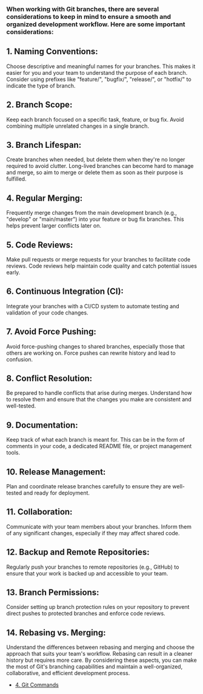 ### When working with Git branches, there are several considerations to keep in mind to ensure a smooth and organized development workflow. Here are some important considerations:

## 1. Naming Conventions:

Choose descriptive and meaningful names for your branches. 
This makes it easier for you and your team to understand the purpose of each branch.
Consider using prefixes like "feature/", "bugfix/", "release/", or "hotfix/" to indicate the type of branch.



## 2. Branch Scope:

Keep each branch focused on a specific task, feature, or bug fix.
Avoid combining multiple unrelated changes in a single branch.



## 3. Branch Lifespan:

Create branches when needed, but delete them when they're no longer required to avoid clutter.
Long-lived branches can become hard to manage and merge, so aim to merge or delete them as soon as their purpose is fulfilled.



## 4. Regular Merging:

Frequently merge changes from the main development branch (e.g., "develop" or "main/master") into your feature or bug fix branches. 
This helps prevent larger conflicts later on.



## 5. Code Reviews:

Make pull requests or merge requests for your branches to facilitate code reviews. 
Code reviews help maintain code quality and catch potential issues early.



## 6. Continuous Integration (CI):

Integrate your branches with a CI/CD system to automate testing and validation of your code changes.

## 7. Avoid Force Pushing:
Avoid force-pushing changes to shared branches, especially those that others are working on. 
Force pushes can rewrite history and lead to confusion.



## 8. Conflict Resolution:
Be prepared to handle conflicts that arise during merges. 
Understand how to resolve them and ensure that the changes you make are consistent and well-tested.



## 9. Documentation:

Keep track of what each branch is meant for. 
This can be in the form of comments in your code, a dedicated README file, or project management tools.



## 10. Release Management:

Plan and coordinate release branches carefully to ensure they are well-tested and ready for deployment.



## 11. Collaboration:

Communicate with your team members about your branches.
Inform them of any significant changes, especially if they may affect shared code.



## 12. Backup and Remote Repositories:

Regularly push your branches to remote repositories (e.g., GitHub)
to ensure that your work is backed up and accessible to your team.



## 13. Branch Permissions:

Consider setting up branch protection rules on your repository 
to prevent direct pushes to protected branches and enforce code reviews.



## 14. Rebasing vs. Merging:

Understand the differences between rebasing and merging and choose the approach that suits your team's workflow. 
Rebasing can result in a cleaner history but requires more care.
By considering these aspects, you can make the most of Git's branching capabilities and maintain a well-organized, collaborative, and efficient development process.

- [4. Git Commands](Git-Commands.md)